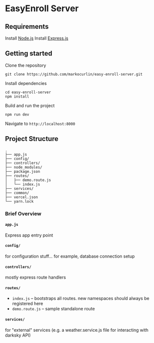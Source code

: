 # EasyEnroll Server

## Requirements

Install [Node.js](https://nodejs.org/en/)
Install [Express.js](https://expressjs.com/)

## Getting started

Clone the repository
```
git clone https://github.com/markocurlin/easy-enroll-server.git
```
Install dependencies
```
cd easy-enroll-server
npm install
```
Build and run the project
```
npm run dev
```
  Navigate to `http://localhost:8000`

## Project Structure

```
.
├── app.js
├── config/
├── controllers/
├── node_modules/
├── package.json
├── routes/
│   ├── demo.route.js
│   └── index.js
├── services/
├── common/
├── vercel.json
└── yarn.lock
```

### Brief Overview

#### `app.js`

Express app entry point

#### `config/`

for configuration stuff... for example, database connection setup

#### `controllers/`

mostly express route handlers

#### `routes/`

- `index.js` – bootstraps all routes. new namespaces should always be registered here
- `demo.route.js` – sample standalone route

#### `services/`

for "external" services (e.g. a weather.service.js file for interacting with darksky API)